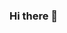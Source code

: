 ### Hi there 👋

<!--
**QuinnBitz/QuinnBitz** is a ✨ _special_ ✨ repository because its `README.md` (this file) appears on your GitHub profile.

Here are some ideas to get you started:

- 🔭 I’m currently working on ...
- 🌱 I’m currently learning Software Development at school
- 👯 I’m looking to collaborate on ...
- 🤔 I’m looking for help with ...
- 💬 Ask me about ...
- 📫 How to reach me: quinnderooij@gmail.com
- 😄 Pronouns: him/he
- ⚡ Fun fact: ...
-->
